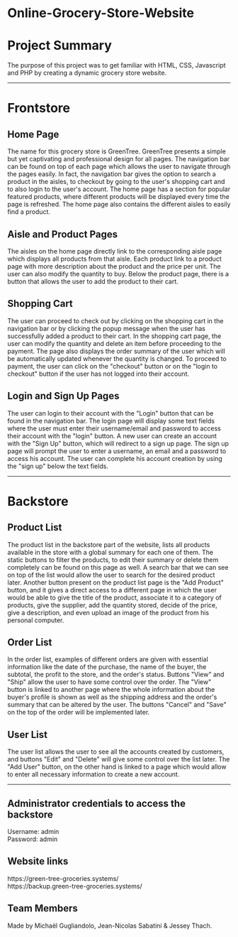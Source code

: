 # Online-Grocery-Store-Website
<h1>Project Summary</h1>
The purpose of this project was to get familiar with HTML, CSS, Javascript and PHP by creating a dynamic grocery store website.

<hr>

<h1>Frontstore</h1>
<h2>Home Page</h2>
The name for this grocery store is GreenTree. GreenTree presents a simple but yet captivating and professional design for all pages. The navigation bar can be found on top of each page which allows the user to navigate through the pages easily. In fact, the navigation bar gives the option to search a product in the aisles, to checkout by going to the user's shopping cart and to also login to the user's account. The home page has a section for popular featured products, where different products will be displayed every time the page is refreshed. The home page also contains the different aisles to easily find a product.

<h2>Aisle and Product Pages</h2>
The aisles on the home page directly link to the corresponding aisle page which displays all products from that aisle. Each product link to a product page with more description about the product and the price per unit. The user can also modify the quantity to buy. Below the product page, there is a button that allows the user to add the product to their cart. 

<h2>Shopping Cart</h2>
The user can proceed to check out by clicking on the shopping cart in the navigation bar or by clicking the popup message when the user has successfully added a product to their cart. In the shopping cart page, the user can modify the quantity and delete an item before proceeding to the payment. The page also displays the order summary of the user which will be automatically updated whenever the quantity is changed. To proceed to payment, the user can click on the "checkout" button or on the "login to checkout" button if the user has not logged into their account.

<h2>Login and Sign Up Pages</h2>
The user can login to their account with the "Login" button that can be found in the navigation bar. The login page will display some text fields where the user must enter their username/email and password to access their account with the "login" button. A new user can create an account with the "Sign Up" button, which will redirect to a sign up page. The sign up page will prompt the user to enter a username, an email and a password to access his account. The user can complete his account creation by using the "sign up" below the text fields.

<hr>

<b><h1>Backstore</h1></b>
<h2>Product List</h2>
The product list in the backstore part of the website, lists all products available in the store with a global summary for each one of them. The static buttons to filter the products, to edit their summary or delete them completely can be found on this page as well. A search bar that we can see on top of the list would allow the user to search for the desired product later. Another button present on the product list page is the "Add Product" button, and it gives a direct access to a different page in which the user would be able to give the title of the product, associate it to a category of products, give the supplier, add the quantity stored, decide of the price, give a description, and even upload an image of the product from his personal computer.

<h2>Order List</h2>
In the order list, examples of different orders are given with essential information like the date of the purchase, the name of the buyer, the subtotal, the profit to the store, and the order's status. Buttons "View" and "Ship" allow the user to have some control over the order. The "View" button is linked to another page where the whole information about the buyer's profile is shown as well as the shipping address and the order's summary that can be altered by the user. The buttons "Cancel" and "Save" on the top of the order will be implemented later.

<h2>User List</h2>
The user list allows the user to see all the accounts created by customers, and buttons "Edit" and "Delete" will give some control over the list later. The "Add User" button, on the other hand is linked to a page which would allow to enter all necessary information to create a new account. 

<hr>

<h2>Administrator credentials to access the backstore</h2>
Username: admin</br>
Password: admin

<h2>Website links</h2>
https://green-tree-groceries.systems/</br>
https://backup.green-tree-groceries.systems/


<h2>Team Members</h2>
Made by Michaël Gugliandolo, Jean-Nicolas Sabatini & Jessey Thach.

